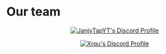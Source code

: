 # Our team 
<p align="center">
  <a href="https://discord.com/users/679407120743137300">
    <img src="https://discord.c99.nl/widget/theme-4/679407120743137300.png" alt=" JanjyTapYT's Discord Profile"/>
  </a>
</p>
<p align="center">
  <a href="https://discord.com/users/850299286595698718">
    <img src="https://discord.c99.nl/widget/theme-4/850299286595698718.png" alt=" Xrqu's Discord Profile"/>
  </a>
</p>
